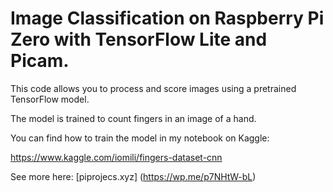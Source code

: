 # Image Classification on Raspberry Pi Zero with TensorFlow Lite and Picam.

This code allows you to process and score images using a pretrained TensorFlow model.

The model is trained to count fingers in an image of a hand.

You can find how to train the model in my notebook on Kaggle:

https://www.kaggle.com/iomili/fingers-dataset-cnn

See more here: [piprojecs.xyz] (https://wp.me/p7NHtW-bL)



